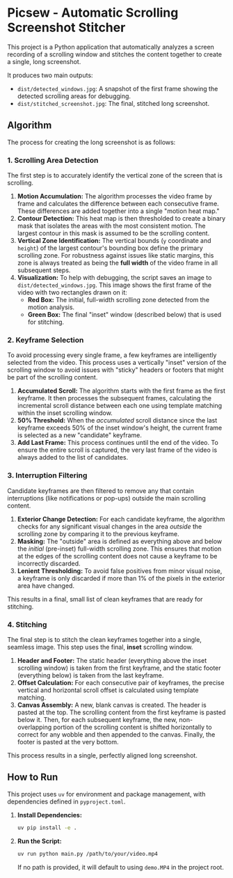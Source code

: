 # Picsew - Automatic Scrolling Screenshot Stitcher

This project is a Python application that automatically analyzes a screen recording of a scrolling window and stitches the content together to create a single, long screenshot.

It produces two main outputs:
- `dist/detected_windows.jpg`: A snapshot of the first frame showing the detected scrolling areas for debugging.
- `dist/stitched_screenshot.jpg`: The final, stitched long screenshot.

## Algorithm

The process for creating the long screenshot is as follows:

### 1. Scrolling Area Detection

The first step is to accurately identify the vertical zone of the screen that is scrolling.

1.  **Motion Accumulation:** The algorithm processes the video frame by frame and calculates the difference between each consecutive frame. These differences are added together into a single "motion heat map."
2.  **Contour Detection:** This heat map is then thresholded to create a binary mask that isolates the areas with the most consistent motion. The largest contour in this mask is assumed to be the scrolling content.
3.  **Vertical Zone Identification:** The vertical bounds (`y` coordinate and `height`) of the largest contour's bounding box define the primary scrolling zone. For robustness against issues like static margins, this zone is always treated as being the **full width** of the video frame in all subsequent steps.
4.  **Visualization:** To help with debugging, the script saves an image to `dist/detected_windows.jpg`. This image shows the first frame of the video with two rectangles drawn on it:
    *   **Red Box:** The initial, full-width scrolling zone detected from the motion analysis.
    *   **Green Box:** The final "inset" window (described below) that is used for stitching.

### 2. Keyframe Selection

To avoid processing every single frame, a few keyframes are intelligently selected from the video. This process uses a vertically "inset" version of the scrolling window to avoid issues with "sticky" headers or footers that might be part of the scrolling content.

1.  **Accumulated Scroll:** The algorithm starts with the first frame as the first keyframe. It then processes the subsequent frames, calculating the incremental scroll distance between each one using template matching within the inset scrolling window.
2.  **50% Threshold:** When the *accumulated* scroll distance since the last keyframe exceeds 50% of the inset window's height, the current frame is selected as a new "candidate" keyframe.
3.  **Add Last Frame:** This process continues until the end of the video. To ensure the entire scroll is captured, the very last frame of the video is always added to the list of candidates.

### 3. Interruption Filtering

Candidate keyframes are then filtered to remove any that contain interruptions (like notifications or pop-ups) outside the main scrolling content.

1.  **Exterior Change Detection:** For each candidate keyframe, the algorithm checks for any significant visual changes in the area *outside* the scrolling zone by comparing it to the previous keyframe.
2.  **Masking:** The "outside" area is defined as everything above and below the *initial* (pre-inset) full-width scrolling zone. This ensures that motion at the edges of the scrolling content does not cause a keyframe to be incorrectly discarded.
3.  **Lenient Thresholding:** To avoid false positives from minor visual noise, a keyframe is only discarded if more than 1% of the pixels in the exterior area have changed.

This results in a final, small list of clean keyframes that are ready for stitching.

### 4. Stitching

The final step is to stitch the clean keyframes together into a single, seamless image. This step uses the final, **inset** scrolling window.

1.  **Header and Footer:** The static header (everything above the inset scrolling window) is taken from the first keyframe, and the static footer (everything below) is taken from the last keyframe.
2.  **Offset Calculation:** For each consecutive pair of keyframes, the precise vertical and horizontal scroll offset is calculated using template matching.
3.  **Canvas Assembly:** A new, blank canvas is created. The header is pasted at the top. The scrolling content from the first keyframe is pasted below it. Then, for each subsequent keyframe, the new, non-overlapping portion of the scrolling content is shifted horizontally to correct for any wobble and then appended to the canvas. Finally, the footer is pasted at the very bottom.

This process results in a single, perfectly aligned long screenshot.

## How to Run

This project uses `uv` for environment and package management, with dependencies defined in `pyproject.toml`.

1.  **Install Dependencies:**
    ```bash
    uv pip install -e .
    ```
2.  **Run the Script:**
    ```bash
    uv run python main.py /path/to/your/video.mp4
    ```
    If no path is provided, it will default to using `demo.MP4` in the project root.